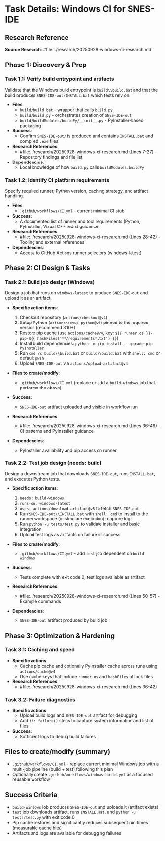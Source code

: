 <!-- markdownlint-disable-file -->
# Task Details: Windows CI for SNES-IDE

## Research Reference

**Source Research**: #file:../research/20250928-windows-ci-research.md

## Phase 1: Discovery & Prep

### Task 1.1: Verify build entrypoint and artifacts

Validate that the Windows build entrypoint is `build\\build.bat` and that the build produces `SNES-IDE-out/INSTALL.bat` which tests rely on.

- **Files**:
  - `build/build.bat` - wrapper that calls `build.py`
  - `build/build.py` - orchestrates creation of `SNES-IDE-out`
  - `build/buildModules/buildPy/__init__.py` - PyInstaller-based packaging
- **Success**:
  - Confirm `SNES-IDE-out/` is produced and contains `INSTALL.bat` and compiled `.exe` files.
- **Research References**:
  - #file:../research/20250928-windows-ci-research.md (Lines 7-27) - Repository findings and file list
- **Dependencies**:
  - Local knowledge of how `build.py` calls `buildModules.buildPy`

### Task 1.2: Identify CI platform requirements

Specify required runner, Python version, caching strategy, and artifact handling.

- **Files**:
  - `.github/workflows/CI.yml` - current minimal CI stub
- **Success**:
  - A documented list of runner and tool requirements (Python, PyInstaller, Visual C++ redist guidance)
- **Research References**:
  - #file:../research/20250928-windows-ci-research.md (Lines 28-42) - Tooling and external references
- **Dependencies**:
  - Access to GitHub Actions runner selectors (windows-latest)

## Phase 2: CI Design & Tasks

### Task 2.1: Build job design (Windows)

Design a job that runs on `windows-latest` to produce `SNES-IDE-out` and upload it as an artifact.

- **Specific action items**:
  1. Checkout repository (`actions/checkout@v4`)
  2. Setup Python (`actions/setup-python@v4`) pinned to the required version (recommend 3.10+)
  3. Restore pip cache (use `actions/cache@v4`, key: `${{ runner.os }}-pip-${{ hashFiles('**/requirements*.txt') }}`)
  4. Install build dependencies: `python -m pip install --upgrade pip PyInstaller`
  5. Run `cmd /c build\\build.bat` or `build\\build.bat` with `shell: cmd` or default `pwsh`
  6. Upload `SNES-IDE-out` via `actions/upload-artifact@v4`

- **Files to create/modify**:
  - `.github/workflows/CI.yml` (replace or add a `build-windows` job that performs the above)
- **Success**:
  - `SNES-IDE-out` artifact uploaded and visible in workflow run
- **Research References**:
  - #file:../research/20250928-windows-ci-research.md (Lines 36-49) - CI patterns and PyInstaller guidance
- **Dependencies**:
  - PyInstaller availability and pip access on runner

### Task 2.2: Test job design (needs: build)

Design a downstream job that downloads `SNES-IDE-out`, runs `INSTALL.bat`, and executes Python tests.

- **Specific action items**:
  1. `needs: build-windows`
  2. `runs-on: windows-latest`
  3. `uses: actions/download-artifact@v5` to fetch `SNES-IDE-out`
  4. Run `SNES-IDE-out\\INSTALL.bat` with `shell: cmd` to install to the runner workspace (or simulate execution); capture logs
  5. Run `python -u tests/test.py` to validate installer and basic integration
  6. Upload test logs as artifacts on failure or success

- **Files to create/modify**:
  - `.github/workflows/CI.yml` - add `test` job dependent on `build-windows`
- **Success**:
  - Tests complete with exit code 0; test logs available as artifact
- **Research References**:
  - #file:../research/20250928-windows-ci-research.md (Lines 50-57) - Example commands
- **Dependencies**:
  - `SNES-IDE-out` artifact produced by build job

## Phase 3: Optimization & Hardening

### Task 3.1: Caching and speed

- **Specific actions**:
  - Cache pip cache and optionally PyInstaller cache across runs using `actions/cache@v4`
  - Use cache keys that include `runner.os` and `hashFiles` of lock files
- **Research References**:
  - #file:../research/20250928-windows-ci-research.md (Lines 36-42)

### Task 3.2: Failure diagnostics

- **Specific actions**:
  - Upload build logs and `SNES-IDE-out` artifact for debugging
  - Add `if: failure()` steps to capture system information and list of files
- **Success**:
  - Sufficient logs to debug build failures

## Files to create/modify (summary)
- `.github/workflows/CI.yml` - replace current minimal Windows job with a multi-job pipeline (build + test) following this plan
- Optionally create `.github/workflows/windows-build.yml` as a focused reusable workflow

## Success Criteria
- `build-windows` job produces `SNES-IDE-out` and uploads it (artifact exists)
- `test` job downloads artifact, runs `INSTALL.bat`, and `python -u tests/test.py` with exit code 0
- Pip cache restores and significantly reduces subsequent run times (measurable cache hits)
- Artifacts and logs are available for debugging failures


